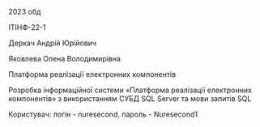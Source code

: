 2023 обд

ІТІНФ-22-1

Деркач Андрій Юрійович

Яковлева Олена Володимирівна

Платформа реалізації електронних компонентів

Розробка інформаційної системи «Платформа
реалізації електронних компонентів» з використанням СУБД SQL Server
та мови запитів SQL

Користувач: логін - nuresecond, пароль - Nuresecond1
